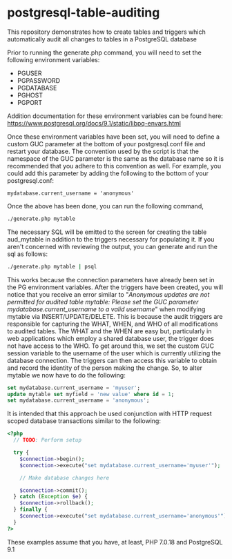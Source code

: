 # postgresql-table-auditing
This repository demonstrates how to create tables and triggers which automatically audit all changes to tables in a PostgreSQL database

Prior to running the generate.php command, you will need to set the following environment variables:
* PGUSER
* PGPASSWORD
* PGDATABASE
* PGHOST
* PGPORT

Addition documentation for these environment variables can be found here:
https://www.postgresql.org/docs/9.1/static/libpq-envars.html

Once these environment variables have been set, you will need to define a custom GUC parameter at the bottom of your postgresql.conf file and restart your database. The convention used by the script is that the namespace of the GUC parameter is the same as the database name so it is recommended that you adhere to this convention as well. For example, you could add this parameter by adding the following to the bottom of your postgresql.conf:
```
mydatabase.current_username = 'anonymous'
```

Once the above has been done, you can run the following command,
```bash
./generate.php mytable
```

The necessary SQL will be emitted to the screen for creating the table aud_mytable in addition to the triggers necessary for populating it. If you aren't concerned with reviewing the output, you can generate and run the sql as follows:
```bash
./generate.php mytable | psql
```

This works because the connection parameters have already been set in the PG environment variables. After the triggers have been created, you will notice that you receive an error similar to "*Anonymous updates are not permitted for audited table mytable: Please set the GUC parameter mydatabase.current_username to a valid username*" when modifying mytable via INSERT/UPDATE/DELETE. This is because the audit triggers are responsible for capturing the WHAT, WHEN, and WHO of all modifications to audited tables. The WHAT and the WHEN are easy but, particularly in web applications which employ a shared database user, the trigger does not have access to the WHO. To get around this, we set the custom GUC session variable to the username of the user which is currently utilizing the database connection. The triggers can then access this variable to obtain and record the identity of the person making the change. So, to alter mytable we now have to do the following:
```sql
set mydatabase.current_username = 'myuser';
update mytable set myfield = 'new value' where id = 1;
set mydatabase.current_username = 'anonymous';
```

It is intended that this approach be used conjunction with HTTP request scoped database transactions similar to the following:
```php
<?php
  // TODO: Perform setup

  try {
    $connection->begin();
    $connection->execute("set mydatabase.current_username='myuser'");

    // Make database changes here

    $connection->commit();
  } catch (Exception $e) {
    $connection->rollback();
  } finally {
    $connection->execute("set mydatabase.current_username='anonymous'");
  }
?>
```
These examples assume that you have, at least, PHP 7.0.18 and PostgreSQL 9.1
